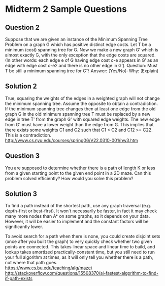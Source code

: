 # Midterm 2 Sample Questions

## Question 2 
Suppose that we are given an instance of the Minimum Spanning Tree Problem on a graph G which has
positive distinct edge costs. Let T be a minimum (cost) spanning tree for G. Now we make a new graph G’
which is almost exactly G, with the only exception that the edge costs are squared. (In other words: each
edge e of G having edge cost c-e appears in G’ as an edge with edge cost c-e2 and there is no other edge in G’).
Question: Must T be still a minimum spanning tree for G’?
Answer: (Yes/No):
Why: (Explain)

## Solution 2
True, squaring the weights of the edges in a weighted graph will not change the minimum spanning tree. Assume the opposite to obtain a contradiction. If the minimum spanning tree changes then at least one edge from the old graph G in the old minimum spanning tree T must be replaced by a new edge in tree T' from the graph G' with squared edge weights. The new edge from G' must have a lower weight than the edge from G.
This implies that there exists some weights C1 and C2 such that C1 < C2 and C12 >= C22. This is a contradiction.</br>
http://www.cs.nyu.edu/courses/spring06/V22.0310-001/hw3.htm

## Question 3
You are supposed to determine whether there is a path of length K or less from a given starting point to
the given end point in a 2D maze. Can this problem solved efficiently? How would you solve this problem? 

## Solution 3
To find a path instead of the shortest path, use any graph traversal (e.g. depth-first or best-first). It won't necessarily be faster, in fact it may check many more nodes than A* on some graphs, so it depends on your data. However, it will be easier to implement and the constant factors will be significantly lower.

To avoid search for a path when there is none, you could create disjoint sets (once after you built the graph) to very quickly check whether two given points are connected. This takes linear space and linear time to build, and lookup takes amortized practically-constant time, but you still need to run your full algorithm at times, as it will only tell you whether there is a path, not where that path goes.</br>
https://www.cs.bu.edu/teaching/alg/maze/
http://stackoverflow.com/questions/15508370/ai-fastest-algorithm-to-find-if-path-exists



